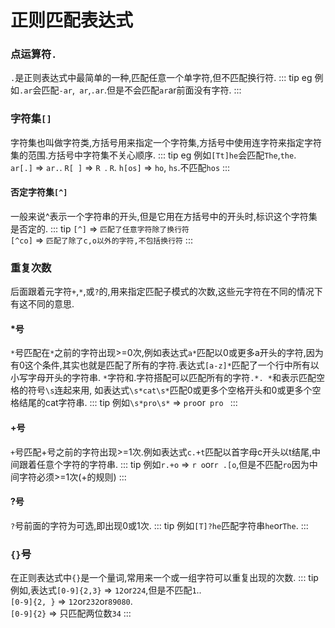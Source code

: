 # 正则匹配表达式
### 点运算符`.`
`.`是正则表达式中最简单的一种,匹配任意一个单字符,但不匹配换行符.
::: tip eg
例如`.ar`会匹配`-ar`,` ar`,`.ar`.但是不会匹配`ar`ar前面没有字符.
:::
### 字符集`[]`
字符集也叫做字符类,方括号用来指定一个字符集,方括号中使用连字符来指定字符集的范围.方括号中字符集不关心顺序.
::: tip eg
例如`[Tt]he`会匹配`The`,`the`.<br/>
`ar[.]` => `ar.`. `R[ ]` => `R `. `R`. `h[os]` => `ho`, `hs`.不匹配`hos`
:::
#### 否定字符集`[^]`
一般来说^表示一个字符串的开头,但是它用在方括号中的开头时,标识这个字符集是否定的.
::: tip
`[^]` => `匹配了任意字符除了换行符`<br/>
`[^co]` => `匹配了除了c,o以外的字符,不包括换行符`
:::
### 重复次数
后面跟着元字符`+`,`*`,或`?`的,用来指定匹配子模式的次数,这些元字符在不同的情况下有这不同的意思.
#### *号
`*`号匹配在`*`之前的字符出现>=0次,例如表达式`a*`匹配以0或更多a开头的字符,因为有0这个条件,其实也就是匹配了所有的字符.表达式`[a-z]*`匹配了一个行中所有以小写字母开头的字符串.
`*`字符和.字符搭配可以匹配所有的字符`.*. *`和表示匹配空格的符号`\s`连起来用, 如表达式`\s*cat\s*`匹配0或更多个空格开头和0或更多个空格结尾的cat字符串.
::: tip
例如`\s*pro\s*` => `pro`or`  pro  `
:::
#### +号
`+`号匹配+号之前的字符出现>=1次.例如表达式`c.+t`匹配以首字母c开头以t结尾,中间跟着任意个字符的字符串.
::: tip
例如`r.+o` => `r o`or`r .[o`,但是不匹配`ro`因为中间字符必须>=1次(+的规则)
:::
#### ?号
`?`号前面的字符为可选,即出现0或1次.
::: tip
例如`[T]?he`匹配字符串`he`or`The`.
:::
### `{}`号
在正则表达式中`{}`是一个量词,常用来一个或一组字符可以重复出现的次数.
::: tip
例如,表达式`[0-9]{2,3}` => `12`or`224`,但是不匹配`1`..<br/>
`[0-9]{2, }` => `12`or`232`or`89080`.<br/>
`[0-9]{2}` => 只匹配两位数`34`
:::